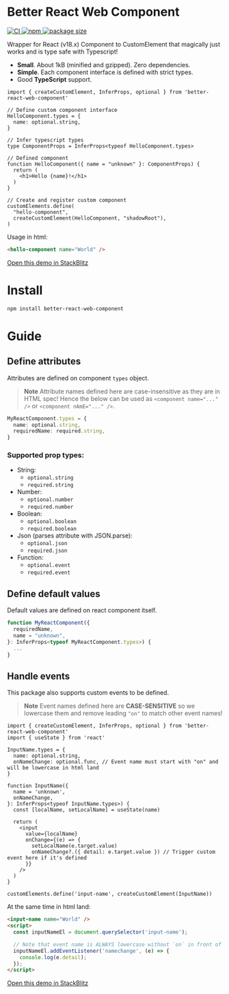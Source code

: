 # Better React Web Component

<a href="https://github.com/Marcisbee/better-react-web-component/actions">
  <img alt="CI" src="https://img.shields.io/github/actions/workflow/status/Marcisbee/better-react-web-component/main.yml?branch=main&style=flat-square" />
</a>
<a href="https://www.npmjs.com/package/better-react-web-component">
  <img alt="npm" src="https://img.shields.io/npm/v/better-react-web-component?style=flat-square" />
</a>
<a href="https://bundlephobia.com/result?p=better-react-web-component">
  <img alt="package size" src="https://deno.bundlejs.com/badge?q=better-react-web-component&config={%22esbuild%22:{%22external%22:[%22react%22,%22react-dom%22]}}&badge-style=flat-square" />
</a>

Wrapper for React (v18.x) Component to CustomElement that magically just works and is type safe with Typescript!

- __Small__. About 1kB (minified and gzipped). Zero dependencies.
- __Simple__. Each component interface is defined with strict types.
- Good __TypeScript__ support.

```tsx
import { createCustomElement, InferProps, optional } from 'better-react-web-component'

// Define custom component interface
HelloComponent.types = {
  name: optional.string,
}

// Infer typescript types
type ComponentProps = InferProps<typeof HelloComponent.types>

// Defined component
function HelloComponent({ name = "unknown" }: ComponentProps) {
  return (
    <h1>Hello {name}!</h1>
  )
}

// Create and register custom component
customElements.define(
  "hello-component",
  createCustomElement(HelloComponent, "shadowRoot"),
)
```

Usage in html:

```html
<hello-component name="World" />
```

[Open this demo in StackBlitz](https://stackblitz.com/edit/vitejs-vite-qkz31b?file=src%2Fmain.tsx)

# Install

```sh
npm install better-react-web-component
```

# Guide

## Define attributes
Attributes are defined on component `types` object.

> **Note**
> Attribute names defined here are case-insensitive as they are in HTML spec!
> Hence the below can be used as `<component name="..." />` or `<component nAmE="..." />`.

```ts
MyReactComponent.types = {
  name: optional.string,
  requiredName: required.string,
}
```

### Supported prop types:
- String:
	- `optional.string`
	- `required.string`
- Number:
	- `optional.number`
	- `required.number`
- Boolean:
	- `optional.boolean`
	- `required.boolean`
- Json (parses attribute with JSON.parse):
	- `optional.json`
	- `required.json`
- Function:
	- `optional.event`
	- `required.event`

## Define default values
Default values are defined on react component itself.
```ts
function MyReactComponent({
  requiredName,
  name = "unknown",
}: InferProps<typeof MyReactComponent.types>) {
  ...
}
```

## Handle events
This package also supports custom events to be defined.

> **Note**
> Event names defined here are __CASE-SENSITIVE__ so we lowercase them and remove leading `"on"` to match other event names!

```tsx
import { createCustomElement, InferProps, optional } from 'better-react-web-component'
import { useState } from 'react'

InputName.types = {
  name: optional.string,
  onNameChange: optional.func, // Event name must start with "on" and will be lowercase in html land
}

function InputName({
  name = 'unknown',
  onNameChange,
}: InferProps<typeof InputName.types>) {
  const [localName, setLocalName] = useState(name)

  return (
    <input
      value={localName}
      onChange={(e) => {
        setLocalName(e.target.value)
        onNameChange?.({ detail: e.target.value }) // Trigger custom event here if it's defined
      }}
    />
  )
}

customElements.define('input-name', createCustomElement(InputName))
```

At the same time in html land:

```html
<input-name name="World" />
<script>
  const inputNameEl = document.querySelector('input-name');

  // Note that event name is ALWAYS lowercase without `on` in front of it
  inputNameEl.addEventListener('namechange', (e) => {
    console.log(e.detail);
  });
</script>
```

[Open this demo in StackBlitz](https://stackblitz.com/edit/vitejs-vite-fysuoh?file=src%2Fmain.tsx)
